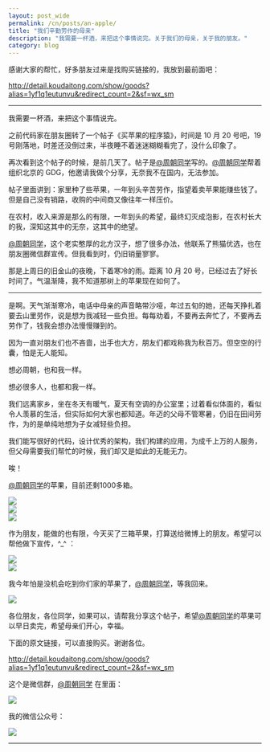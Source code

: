 ```yaml
---
layout: post_wide
permalink: /cn/posts/an-apple/
title: "我们辛勤劳作的母亲"
description: "我需要一杯酒，来把这个事情说完。关于我们的母亲，关于我的朋友。"
category: blog
---
```


感谢大家的帮忙，好多朋友过来是找购买链接的，我放到最前面吧：

http://detail.koudaitong.com/show/goods?alias=1yf1q1eutunvu&redirect_count=2&sf=wx_sm

---


我需要一杯酒，来把这个事情说完。

之前代码家在朋友圈转了一个帖子《买苹果的程序猿》，时间是 10 月 20 号吧，19 号刚落地，时差还没倒过来，半夜睡不着迷迷糊糊看完了，没什么印象了。

再次看到这个帖子的时候，是前几天了。帖子是[@周朝同学][]写的。[@周朝同学][]帮着组织北京的 GDG，他邀请我做个分享，无奈我不在国内，无法参加。

帖子里面讲到：家里种了些苹果，一年到头辛苦劳作，指望着卖苹果能赚些钱了。但是自己没有销路，收购的中间商又像往年一样压价。

在农村，收入来源是那么的有限，一年到头的希望，最终幻灭成泡影，在农村长大的我，深知这其中的无奈，这其中的绝望。

[@周朝同学][]，这个老实憨厚的北方汉子，想了很多办法，他联系了熊猫优选，也在朋友圈微信群宣传。但我看到时，仍旧销量寥寥。

那是上周日的旧金山的夜晚，下着寒冷的雨。距离 10 月 20 号，已经过去了好长时间了。气温渐降，我不知道那树上的苹果现在如何了。

---

是啊。天气渐渐寒冷，电话中母亲的声音略带沙哑，年过五旬的她，还每天挣扎着要去山里劳作，说是想为我减轻一些负担。每每劝着，不要再去奔忙了，不要再去劳作了，钱我会想办法慢慢赚到的。

因为一直对朋友们也不吝啬，出手也大方，朋友们都戏称我为秋百万。但空空的行囊，怕是无人能知。

想必周朝，也和我一样。

想必很多人，也都和我一样。

我们远离家乡，坐在冬天有暖气，夏天有空调的办公室里；过着看似体面的，看似令人羡慕的生活，但实际如何大家也都知道。年迈的父母不管寒暑，仍旧在田间劳作，为的是单纯地想为子女减轻些负担。

我们能写很好的代码，设计优秀的架构，我们构建的应用，为成千上万的人服务，但父母需要我们帮忙的时候，我们却又是如此的无能无力。

唉！

[@周朝同学][]的苹果，目前还剩1000多箱。

<div class='row'>
<div class='col-md-5 col-md-offset-3'>
<img src='//{{ site.s_host }}/large/599e230bgw1exx65njxoqj20ih0wu77x.jpg' />
</div>

</div>
<div class='row'>
<div class='col-md-5 col-md-offset-3'>
<img src='//{{ site.s_host }}/large/599e230bgw1exx65p3ubuj20ih0wujvl.jpg' />
</div>

</div>
<div class='row'>
<div class='col-md-5 col-md-offset-3'>
<img src='//{{ site.s_host }}/large/599e230bgw1exx65qtcdij20ih0wuwiv.jpg' />
</div>
</div>

作为朋友，能做的也有限，今天买了三箱苹果，打算送给微博上的朋友。希望可以帮他做下宣传，^_^ ：

<div class='row'>
<div class='col-md-5 col-md-offset-3'>
<img src='//{{ site.s_host }}/large/599e230bgw1exx65s9aa3j20ih0wugop.jpg' />
</div>

</div>
<div class='row'>
<div class='col-md-5 col-md-offset-3'>
<img src='//{{ site.s_host }}/large/599e230bgw1exx65u1tklj20ih0wun29.jpg' />
</div>
</div>


我今年怕是没机会吃到你们家的苹果了，[@周朝同学](http://weibo.com/u/1605961742)，等我回来。

<div class='row'>
<div class='col-md-5 col-md-offset-3'>
<img src='//{{ site.s_host }}/large/599e230bgw1exx65xet71j20qo0zku0x.jpg' />
</div>
</div>

各位朋友，各位同学，如果可以，请帮我分享这个帖子，希望[@周朝同学][]的苹果可以早日卖完，希望母亲们开心，幸福。

下面的原文链接，可以直接购买。谢谢各位。

http://detail.koudaitong.com/show/goods?alias=1yf1q1eutunvu&redirect_count=2&sf=wx_sm

这个是微信群，[@周朝同学][] 在里面：

<div class='row'>
<div class='col-md-5 col-md-offset-3'>
<img src='//{{ site.s_host }}/large/599e230bgw1exx7bq6c0wj20io0ovwhd.jpg' />
</div>
</div>

我的微信公众号：

<div class='row'>
<div class='col-md-5 col-md-offset-3'>
<img src='//{{ site.s_host }}/large/599e230bgw1exx6fk70kpj20by0bygmg.jpg' />
</div>
</div>


---

[@周朝同学]:     http://weibo.com/u/1605961742
